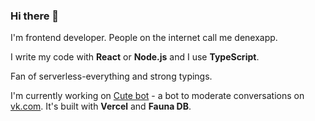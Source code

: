 ### Hi there 👋

I'm frontend developer. People on the internet call me denexapp.

I write my code with **React** or **Node.js** and I use **TypeScript**.

Fan of serverless-everything and strong typings. 

I'm currently working on [Cute bot](https://github.com/denexapp/cute-bot) - a bot to moderate conversations on [vk.com](https://vk.com). It's built with **Vercel** and **Fauna DB**.
